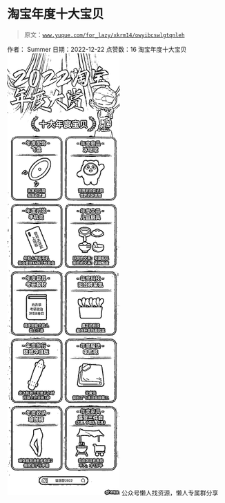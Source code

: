# 淘宝年度十大宝贝

> 原文：[`www.yuque.com/for_lazy/xkrm14/owyibcswlgtqnleh`](https://www.yuque.com/for_lazy/xkrm14/owyibcswlgtqnleh)

<ne-p id="uc935f490" data-lake-id="uc935f490"><ne-text id="u892269e7">作者： Summer</ne-text></ne-p> <ne-p id="u7aab9d8c" data-lake-id="u7aab9d8c"><ne-text id="u0448161e">日期：2022-12-22</ne-text></ne-p> <ne-p id="u7185cb4a" data-lake-id="u7185cb4a"><ne-text id="uc703b118">点赞数：</ne-text><ne-text id="ua1db713c" ne-bold="true">16</ne-text></ne-p> <ne-hole id="u4fe982d4" data-lake-id="u4fe982d4"><ne-card data-card-name="hr" data-card-type="block" id="j2dHc" data-event-boundary="card"><ne-p id="ua83e2199" data-lake-id="ua83e2199"><ne-text id="ud051fecc">淘宝年度十大宝贝</ne-text></ne-p> <ne-p id="u1917427d" data-lake-id="u1917427d"><ne-card data-card-name="image" data-card-type="inline" id="Q9367" data-event-boundary="card">![](img/8b4565c809937434aa325e2258d4c289.png)</ne-card></ne-p> <ne-hole id="u8c39278a" data-lake-id="u8c39278a"><ne-card data-card-name="hr" data-card-type="block" id="hAZxf" data-event-boundary="card"><ne-p id="u29ec0463" data-lake-id="u29ec0463"><ne-text id="uc648bb3e">公众号懒人找资源，懒人专属群分享</ne-text></ne-p></ne-card></ne-hole></ne-card></ne-hole>